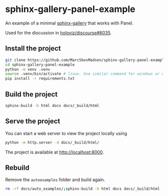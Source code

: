 # sphinx-gallery-panel-example

An example of a minimal [sphinx-gallery](https://sphinx-gallery.github.io/stable/index.html) that works with Panel.

Used for the discussion in [holoviz/discourse#6035](https://discourse.holoviz.org/t/how-to-use-sphinx-gallery-with-panel/6035).

## Install the project

```bash
git clone https://github.com/MarcSkovMadsen/sphinx-gallery-panel-example.git
cd sphinx-gallery-panel-example
python -m venv .venv
source .venv/bin/activate # linux. Use similar command for windows or macos
pip install -r requirements.txt
```

## Build the project

```bash
sphinx-build -b html docs docs/_build/html
```

## Serve the project

You can start a web server to view the project locally using

```bash
python -m http.server -d docs/_build/html/
```

The project is available at [http://localhost:8000](http://localhost:8000).

## Rebuild

Remove the `autoexamples` folder and build again.

```bash
rm -rf docs/auto_examples/;sphinx-build -b html docs docs/_build/html
```
